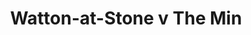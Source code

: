 ---
year: "1992"									
game: "Watton-at-Stone"									
title: "Watton-at-Stone v The Min"									
gameLocation: "The Meadow"									
gameDate: "/1992"									
result: ""									
resultType: ""									
type: "game"									
---